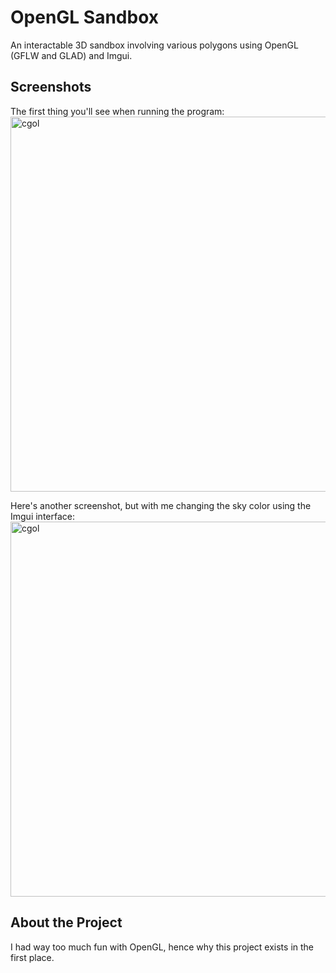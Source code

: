 # OpenGL Sandbox
An interactable 3D sandbox involving various polygons using OpenGL (GFLW and GLAD) and Imgui.

## Screenshots

<p width="600">
  The first thing you'll see when running the program:
  </br>
    <img src="https://github.com/FarazSiddi/floating-island/blob/main/resources/screenshots/thumbnail4.png" alt="cgol" width="600" >
</p>

<p width="600">
  Here's another screenshot, but with me changing the sky color using the Imgui interface:
  </br>
    <img src="https://github.com/FarazSiddi/floating-island/blob/main/resources/screenshots/thumbnail3.png" alt="cgol" width="600" >
</p>

## About the Project

I had way too much fun with OpenGL, hence why this project exists in the first place.

